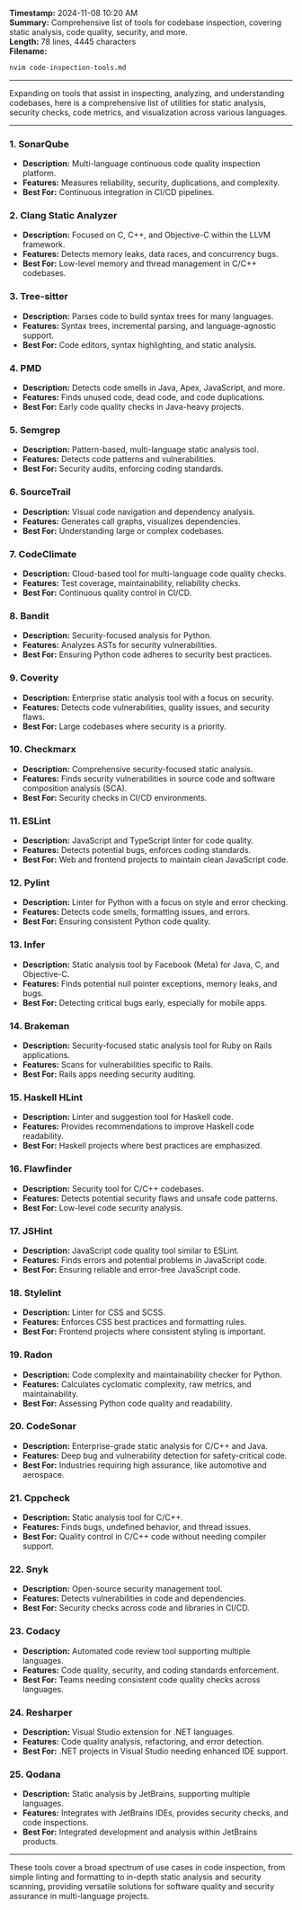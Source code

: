 **Timestamp:** 2024-11-08 10:20 AM  
**Summary:** Comprehensive list of tools for codebase inspection, covering static analysis, code quality, security, and more.  
**Length:** 78 lines, 4445 characters  
**Filename:** 
```bash
nvim code-inspection-tools.md
```

---

Expanding on tools that assist in inspecting, analyzing, and understanding codebases, here is a comprehensive list of utilities for static analysis, security checks, code metrics, and visualization across various languages.

---

### **1. SonarQube**
   - **Description:** Multi-language continuous code quality inspection platform.
   - **Features:** Measures reliability, security, duplications, and complexity.
   - **Best For:** Continuous integration in CI/CD pipelines.

### **2. Clang Static Analyzer**
   - **Description:** Focused on C, C++, and Objective-C within the LLVM framework.
   - **Features:** Detects memory leaks, data races, and concurrency bugs.
   - **Best For:** Low-level memory and thread management in C/C++ codebases.

### **3. Tree-sitter**
   - **Description:** Parses code to build syntax trees for many languages.
   - **Features:** Syntax trees, incremental parsing, and language-agnostic support.
   - **Best For:** Code editors, syntax highlighting, and static analysis.

### **4. PMD**
   - **Description:** Detects code smells in Java, Apex, JavaScript, and more.
   - **Features:** Finds unused code, dead code, and code duplications.
   - **Best For:** Early code quality checks in Java-heavy projects.

### **5. Semgrep**
   - **Description:** Pattern-based, multi-language static analysis tool.
   - **Features:** Detects code patterns and vulnerabilities.
   - **Best For:** Security audits, enforcing coding standards.

### **6. SourceTrail**
   - **Description:** Visual code navigation and dependency analysis.
   - **Features:** Generates call graphs, visualizes dependencies.
   - **Best For:** Understanding large or complex codebases.

### **7. CodeClimate**
   - **Description:** Cloud-based tool for multi-language code quality checks.
   - **Features:** Test coverage, maintainability, reliability checks.
   - **Best For:** Continuous quality control in CI/CD.

### **8. Bandit**
   - **Description:** Security-focused analysis for Python.
   - **Features:** Analyzes ASTs for security vulnerabilities.
   - **Best For:** Ensuring Python code adheres to security best practices.

### **9. Coverity**
   - **Description:** Enterprise static analysis tool with a focus on security.
   - **Features:** Detects code vulnerabilities, quality issues, and security flaws.
   - **Best For:** Large codebases where security is a priority.

### **10. Checkmarx**
   - **Description:** Comprehensive security-focused static analysis.
   - **Features:** Finds security vulnerabilities in source code and software composition analysis (SCA).
   - **Best For:** Security checks in CI/CD environments.

### **11. ESLint**
   - **Description:** JavaScript and TypeScript linter for code quality.
   - **Features:** Detects potential bugs, enforces coding standards.
   - **Best For:** Web and frontend projects to maintain clean JavaScript code.

### **12. Pylint**
   - **Description:** Linter for Python with a focus on style and error checking.
   - **Features:** Detects code smells, formatting issues, and errors.
   - **Best For:** Ensuring consistent Python code quality.

### **13. Infer**
   - **Description:** Static analysis tool by Facebook (Meta) for Java, C, and Objective-C.
   - **Features:** Finds potential null pointer exceptions, memory leaks, and bugs.
   - **Best For:** Detecting critical bugs early, especially for mobile apps.

### **14. Brakeman**
   - **Description:** Security-focused static analysis tool for Ruby on Rails applications.
   - **Features:** Scans for vulnerabilities specific to Rails.
   - **Best For:** Rails apps needing security auditing.

### **15. Haskell HLint**
   - **Description:** Linter and suggestion tool for Haskell code.
   - **Features:** Provides recommendations to improve Haskell code readability.
   - **Best For:** Haskell projects where best practices are emphasized.

### **16. Flawfinder**
   - **Description:** Security tool for C/C++ codebases.
   - **Features:** Detects potential security flaws and unsafe code patterns.
   - **Best For:** Low-level code security analysis.

### **17. JSHint**
   - **Description:** JavaScript code quality tool similar to ESLint.
   - **Features:** Finds errors and potential problems in JavaScript code.
   - **Best For:** Ensuring reliable and error-free JavaScript code.

### **18. Stylelint**
   - **Description:** Linter for CSS and SCSS.
   - **Features:** Enforces CSS best practices and formatting rules.
   - **Best For:** Frontend projects where consistent styling is important.

### **19. Radon**
   - **Description:** Code complexity and maintainability checker for Python.
   - **Features:** Calculates cyclomatic complexity, raw metrics, and maintainability.
   - **Best For:** Assessing Python code quality and readability.

### **20. CodeSonar**
   - **Description:** Enterprise-grade static analysis for C/C++ and Java.
   - **Features:** Deep bug and vulnerability detection for safety-critical code.
   - **Best For:** Industries requiring high assurance, like automotive and aerospace.

### **21. Cppcheck**
   - **Description:** Static analysis tool for C/C++.
   - **Features:** Finds bugs, undefined behavior, and thread issues.
   - **Best For:** Quality control in C/C++ code without needing compiler support.

### **22. Snyk**
   - **Description:** Open-source security management tool.
   - **Features:** Detects vulnerabilities in code and dependencies.
   - **Best For:** Security checks across code and libraries in CI/CD.

### **23. Codacy**
   - **Description:** Automated code review tool supporting multiple languages.
   - **Features:** Code quality, security, and coding standards enforcement.
   - **Best For:** Teams needing consistent code quality checks across languages.

### **24. Resharper**
   - **Description:** Visual Studio extension for .NET languages.
   - **Features:** Code quality analysis, refactoring, and error detection.
   - **Best For:** .NET projects in Visual Studio needing enhanced IDE support.

### **25. Qodana**
   - **Description:** Static analysis by JetBrains, supporting multiple languages.
   - **Features:** Integrates with JetBrains IDEs, provides security checks, and code inspections.
   - **Best For:** Integrated development and analysis within JetBrains products.

---

These tools cover a broad spectrum of use cases in code inspection, from simple linting and formatting to in-depth static analysis and security scanning, providing versatile solutions for software quality and security assurance in multi-language projects.
